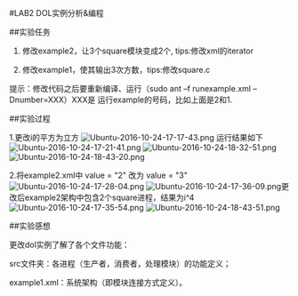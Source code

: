 #LAB2 DOL实例分析&编程

##实验任务

1. 修改example2，让3个square模块变成2个, tips:修改xml的iterator 

2. 修改example1，使其输出3次方数，tips:修改square.c 

提示：修改代码之后要重新编译、运行（sudo ant –f runexample.xml –Dnumber=XXX）XXX是 运行example的号码，比如上面是2和1.

##实验过程

1.更改i的平方为立方
![Ubuntu-2016-10-24-17-17-43.png](https://ooo.0o0.ooo/2016/10/24/580dd7bc0f870.png)
运行结果如下
![Ubuntu-2016-10-24-17-21-41.png](https://ooo.0o0.ooo/2016/10/24/580dd8d14eb24.png)
![Ubuntu-2016-10-24-18-32-51.png](https://ooo.0o0.ooo/2016/10/24/580de3ede66b3.png)
![Ubuntu-2016-10-24-18-43-20.png](https://ooo.0o0.ooo/2016/10/24/580de60dc7f0a.png)



2.将example2.xml中 value = "2" 改为 value = "3"
![Ubuntu-2016-10-24-17-28-04.png](https://ooo.0o0.ooo/2016/10/24/580dd8d73761d.png)
![Ubuntu-2016-10-24-17-36-09.png](https://ooo.0o0.ooo/2016/10/24/580dd8e417478.png)更改后example2架构中包含2个square进程，结果为i^4
![Ubuntu-2016-10-24-17-35-54.png](https://ooo.0o0.ooo/2016/10/24/580dd8dd536e0.png)
![Ubuntu-2016-10-24-18-43-51.png](https://ooo.0o0.ooo/2016/10/24/580de60dca137.png)

##实验感想

更改dol实例了解了各个文件功能：

src文件夹：各进程（生产者，消费者，处理模块）的功能定义；

example1.xml：系统架构（即模块连接方式定义）。